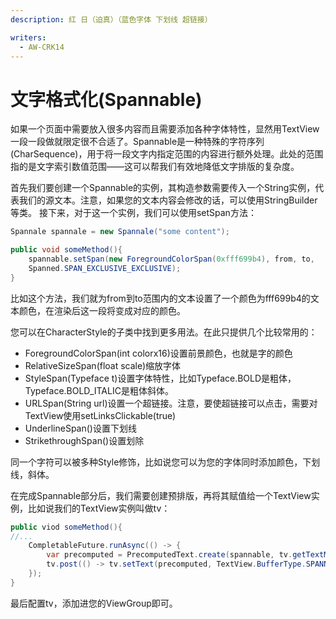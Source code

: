 ```yaml
---
description: 红 日（迫真）（蓝色字体 下划线 超链接）

writers:
  - AW-CRK14
---
```



# 文字格式化(Spannable)
如果一个页面中需要放入很多内容而且需要添加各种字体特性，显然用TextView一段一段做就限定很不合适了。Spannable是一种特殊的字符序列(CharSequence)，用于将一段文字内指定范围的内容进行额外处理。此处的范围指的是文字索引数值范围——这可以帮我们有效地降低文字排版的复杂度。

首先我们要创建一个Spannable的实例，其构造参数需要传入一个String实例，代表我们的源文本。注意，如果您的文本内容会修改的话，可以使用StringBuilder等类。
接下来，对于这一个实例，我们可以使用setSpan方法：
```java
Spannale spannale = new Spannale("some content");

public void someMethod(){
    spannable.setSpan(new ForegroundColorSpan(0xfff699b4), from, to,
    Spanned.SPAN_EXCLUSIVE_EXCLUSIVE);
}
```
比如这个方法，我们就为from到to范围内的文本设置了一个颜色为fff699b4的文本颜色，在渲染后这一段将变成对应的颜色。

您可以在CharacterStyle的子类中找到更多用法。在此只提供几个比较常用的：
* ForegroundColorSpan(int colorx16)设置前景颜色，也就是字的颜色
* RelativeSizeSpan(float scale)缩放字体
* StyleSpan(Typeface t)设置字体特性，比如Typeface.BOLD是粗体，Typeface.BOLD_ITALIC是粗体斜体。
* URLSpan(String url)设置一个超链接。注意，要使超链接可以点击，需要对TextView使用setLinksClickable(true)
* UnderlineSpan()设置下划线
* StrikethroughSpan()设置划除

同一个字符可以被多种Style修饰，比如说您可以为您的字体同时添加颜色，下划线，斜体。

在完成Spannable部分后，我们需要创建预排版，再将其赋值给一个TextView实例，比如说我们的TextView实例叫做tv：
```java
public viod someMethod(){
//...
    CompletableFuture.runAsync(() -> {
        var precomputed = PrecomputedText.create(spannable, tv.getTextMetricsParams());
        tv.post(() -> tv.setText(precomputed, TextView.BufferType.SPANNABLE));
    });
}
```
最后配置tv，添加进您的ViewGroup即可。